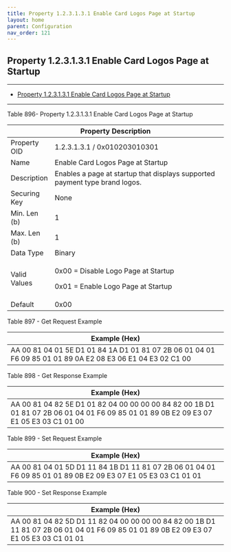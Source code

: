 ```yaml
---
title: Property 1.2.3.1.3.1 Enable Card Logos Page at Startup
layout: home
parent: Configuration
nav_order: 121
---
```


## Property 1.2.3.1.3.1 Enable Card Logos Page at Startup

---

- [Property 1.2.3.1.3.1 Enable Card Logos Page at Startup](#property-123131-enable-card-logos-page-at-startup)

---


Table 896- Property 1.2.3.1.3.1 Enable Card Logos Page at Startup

<table>
<colgroup>
<col style="width: 14%" />
<col style="width: 85%" />
</colgroup>
<thead>
<tr>
<th colspan="2">Property Description</th>
</tr>
</thead>
<tbody>
<tr>
<td>Property OID</td>
<td>1.2.3.1.3.1 / 0x010203010301</td>
</tr>
<tr>
<td>Name</td>
<td>Enable Card Logos Page at Startup</td>
</tr>
<tr>
<td>Description</td>
<td>Enables a page at startup that displays supported payment type brand
logos.</td>
</tr>
<tr>
<td>Securing Key</td>
<td>None</td>
</tr>
<tr>
<td>Min. Len (b)</td>
<td>1</td>
</tr>
<tr>
<td>Max. Len (b)</td>
<td>1</td>
</tr>
<tr>
<td>Data Type</td>
<td>Binary</td>
</tr>
<tr>
<td>Valid Values</td>
<td><p>0x00 = Disable Logo Page at Startup</p>
<p>0x01 = Enable Logo Page at Startup</p></td>
</tr>
<tr>
<td>Default</td>
<td>0x00</td>
</tr>
</tbody>
</table>

Table 897 - Get Request Example

| Example (Hex) |
|----|
| AA 00 81 04 01 5E D1 01 84 1A D1 01 81 07 2B 06 01 04 01 F6 09 85 01 01 89 0A E2 08 E3 06 E1 04 E3 02 C1 00 |

Table 898 - Get Response Example

| Example (Hex) |
|----|
| AA 00 81 04 82 5E D1 01 82 04 00 00 00 00 84 82 00 1B D1 01 81 07 2B 06 01 04 01 F6 09 85 01 01 89 0B E2 09 E3 07 E1 05 E3 03 C1 01 00 |

Table 899 - Set Request Example

| Example (Hex) |
|----|
| AA 00 81 04 01 5D D1 11 84 1B D1 11 81 07 2B 06 01 04 01 F6 09 85 01 01 89 0B E2 09 E3 07 E1 05 E3 03 C1 01 01 |

Table 900 - Set Response Example

| Example (Hex) |
|----|
| AA 00 81 04 82 5D D1 11 82 04 00 00 00 00 84 82 00 1B D1 11 81 07 2B 06 01 04 01 F6 09 85 01 01 89 0B E2 09 E3 07 E1 05 E3 03 C1 01 01 |

##